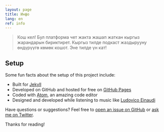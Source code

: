 ```yaml
---
layout: page
title: Инфо
lang: en
ref: info
---
```


> Кош кел! Бул платформа чет жакта жашап жаткан кыргыз жарандарын бириктирет. Кыргыз тилде подкаст жаздырууну өндүрүүгө көмөк кошот. Эне тилде үн кат!

## Setup

Some fun facts about the setup of this project include:

* Built for [Jekyll](http://jekyllrb.com)
* Developed on GitHub and hosted for free on [GitHub Pages](https://pages.github.com)
* Coded with [Atom](https://atom.io), an amazing code editor
* Designed and developed while listening to music like [Ludovico Einaudi](https://open.spotify.com/track/6sVuwzZ4MPsviUE8wfw2n1)

Have questions or suggestions? Feel free to [open an issue on GitHub](https://github.com/madebyconnor/summer/issues/new) or [ask me on Twitter](https://twitter.com/connor_baer).

Thanks for reading!
